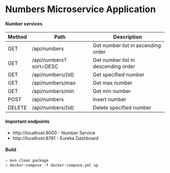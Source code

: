 # Numbers Microservice Application

#### Number services

Method	| Path	| Description	
------------- | ------------------------- | -------------
GET	| /api/numbers   | Get number list in ascending order
GET	| /api/numbers?sort=DESC | Get number list in descending order
GET	| /api/numbers/{id}  | Get specified number	 	
GET	| /api/numbers/max   | Get max number
GET	| /api/numbers/min   | Get min number
POST	| /api/numbers  | Insert number	
DELETE	| /api/numbers/{id}	| Delete specified number

#### Important endpoints
- http://localhost:8000 - Number Service
- http://localhost:8761 - Eureka Dashboard

#### Build
```bash
> mvn clean package
> docker-compose -f docker-compose.yml up
```

